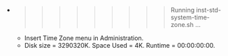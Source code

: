 * >>>>>>>>> Running inst-std-system-time-zone.sh ...
  * Insert Time Zone menu in Administration.
  * Disk size = 3290320K. Space Used = 4K. Runtime = 00:00:00:00.
